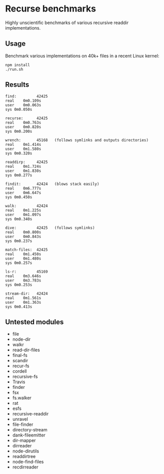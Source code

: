 Recurse benchmarks
==================

Highly unscientific benchmarks of various recursive readdir implementations.

Usage
-----

Benchmark various implementations on 40k+ files in a recent Linux kernel:

    npm install
    ./run.sh

Results
-------

    find:         42425  
    real	0m0.109s
    user	0m0.063s
    sys	0m0.050s

    recurse:      42425  
    real	0m0.763s
    user	0m0.820s
    sys	0m0.200s

    wrench:       45168   (follows symlinks and outputs directories)
    real	0m1.414s
    user	0m1.580s
    sys	0m0.320s

    readdirp:     42425  
    real	0m1.724s
    user	0m1.830s
    sys	0m0.277s

    findit:       42424   (blows stack easily)
    real	0m6.777s
    user	0m6.647s
    sys	0m0.450s

    walk:         42424  
    real	0m1.225s
    user	0m1.097s
    sys	0m0.340s

    dive:         42425   (follows symlinks)
    real	0m0.800s
    user	0m0.843s
    sys	0m0.237s

    match-files:  42425  
    real	0m1.450s
    user	0m1.480s
    sys	0m0.257s

    ls-r:         45169  
    real	0m3.646s
    user	0m3.783s
    sys	0m0.253s

    stream-dir:   42424  
    real	0m1.561s
    user	0m1.363s
    sys	0m0.413s

Untested modules
----------------

* file
* node-dir
* walkr
* read-dir-files
* final-fs
* scandir
* recur-fs
* cordell
* recursive-fs
* Travis
* finder
* fsx
* fs.walker
* rat
* esfs
* recursive-readdir
* unravel
* file-finder
* directory-stream
* dank-fileemitter
* dir-mapper
* dirreader
* node-dirutils
* readdirtree
* node-find-files
* recdirreader
